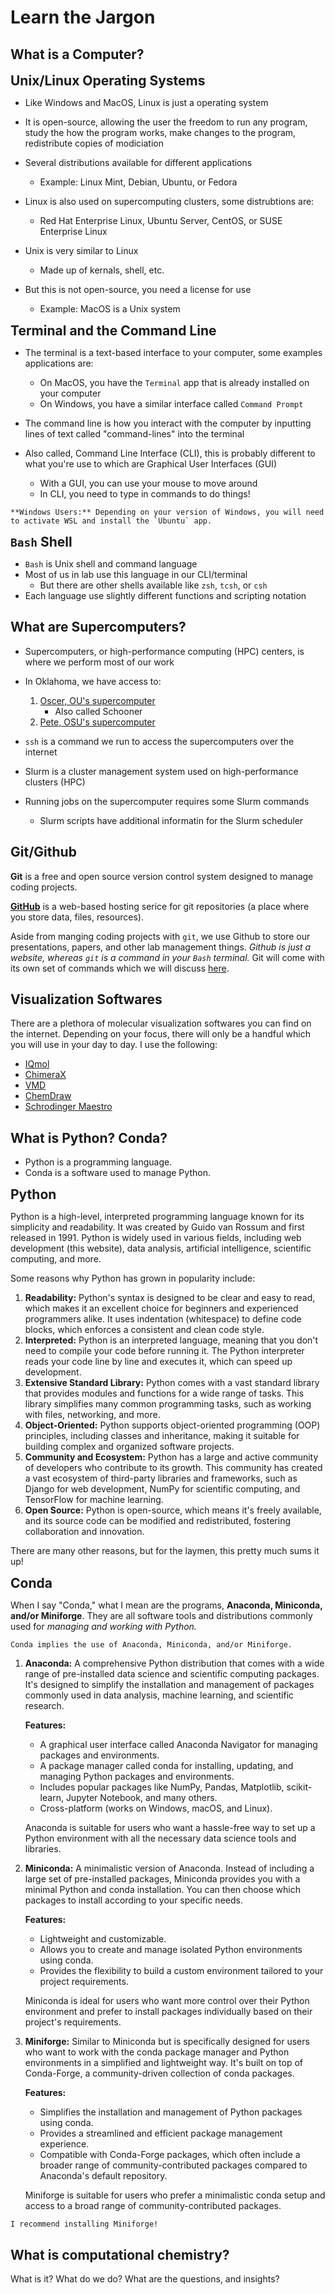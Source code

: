 # Learn the Jargon

## What is a Computer?

<!-- My early concept of coding was the typical *hacker-man* we see in movies. You know.. The guy sitting in a dark room with a million monitors, each screen with an absurd amount of code running.. and the green text.. This concept made me dislike the idea of sitting at a computer all day to crunch numbers..  

But then I learned about the field of **computational chemistry!** *You can do chemistry on a computer?? Whaaa???*

Prior to joining the Shao Lab, I had ZERO programming experience (I barely knew how to send emails, lol). -->


<span style="font-size:1.5em;">**Unix/Linux Operating Systems**</span> 

- Like Windows and MacOS, Linux is just a operating system
- It is open-source, allowing the user the freedom to run any program, study the how the program works, make changes to the program, redistribute copies of modiciation
- Several distributions available for different applications
    - Example: Linux Mint, Debian, Ubuntu, or Fedora
- Linux is also used on supercomputing clusters, some distrubtions are:
    - Red Hat Enterprise Linux, Ubuntu Server, CentOS, or SUSE Enterprise Linux

- Unix is very similar to Linux
    - Made up of kernals, shell, etc. 
- But this is not open-source, you need a license for use
    - Example: MacOS is a Unix system


<span style="font-size:1.5em;">**Terminal and the Command Line**</span>

- The terminal is a text-based interface to your computer, some examples applications are:
    - On MacOS, you have the `Terminal` app that is already installed on your computer
    - On Windows, you have a similar interface called `Command Prompt`

- The command line is how you interact with the computer by inputting lines of text called "command-lines" into the terminal
- Also called, Command Line Interface (CLI), this is probably different to what you're use to which are Graphical User Interfaces (GUI)
    - With a GUI, you can use your mouse to move around
    - In CLI, you need to type in commands to do things!

```{note} 
**Windows Users:** Depending on your version of Windows, you will need to activate WSL and install the `Ubuntu` app.
```


<span style="font-size:1.5em;">**`Bash` Shell**</span>

- `Bash` is Unix shell and command language
- Most of us in lab use this language in our CLI/terminal
    - But there are other shells available like `zsh`, `tcsh`, or `csh`
- Each language use slightly different functions and scripting notation


## What are Supercomputers?

- Supercomputers, or high-performance computing (HPC) centers, is where we perform most of our work
- In Oklahoma, we have access to:
    1. [Oscer, OU's supercomputer](https://www.ou.edu/oscer)
        - Also called Schooner
    2. [Pete, OSU's supercomputer](https://hpcc.okstate.edu/pete-supercomputer.html)

- `ssh` is a command we run to access the supercomputers over the internet

- Slurm is a cluster management system used on high-performance clusters (HPC) 
- Running jobs on the supercomputer requires some Slurm commands
    - Slurm scripts have additional informatin for the Slurm scheduler

## Git/Github

**Git** is a free and open source version control system designed to manage coding projects.

**[GitHub](https://www.github.com)** is a web-based hosting serice for git repositories (a place where you store data, files, resources). 

Aside from manging coding projects with `git`, we use Github to store our presentations, papers, and other lab management things. *Github is just a website, whereas `git` is a command in your `Bash` terminal.* Git will come with its own set of commands which we will discuss [here](https://van-richard.github.io/CodingNotes/notebooks/commandline/git.html).


## Visualization Softwares

There are a plethora of molecular visualization softwares you can find on the internet. Depending on your focus, there will only be a handful which you will use in your day to day. I use the following:

- [IQmol](http://iqmol.org)
- [ChimeraX](https://www.cgl.ucsf.edu/chimerax/) 
- [VMD]( https://www.ks.uiuc.edu/Research/vmd/)
- [ChemDraw](https://connect.revvitysignals.com/sitesubscription/Gallery.aspx)
- [Schrodinger Maestro](https://www.schrodinger.com/products/maestro)


## What is Python? Conda?

- Python is a programming language.
- Conda is a software used to manage Python.


<span style="font-size:1.5em;">**Python**</span>

Python is a high-level, interpreted programming language known for its simplicity and readability. It was created by Guido van Rossum and first released in 1991. Python is widely used in various fields, including web development (this website), data analysis, artificial intelligence, scientific computing, and more.

Some reasons why Python has grown in popularity include:

1. **Readability:** Python's syntax is designed to be clear and easy to read, which makes it an excellent choice for beginners and experienced programmers alike. It uses indentation (whitespace) to define code blocks, which enforces a consistent and clean code style.
2. **Interpreted:** Python is an interpreted language, meaning that you don't need to compile your code before running it. The Python interpreter reads your code line by line and executes it, which can speed up development.
3. **Extensive Standard Library:** Python comes with a vast standard library that provides modules and functions for a wide range of tasks. This library simplifies many common programming tasks, such as working with files, networking, and more.
4. **Object-Oriented:** Python supports object-oriented programming (OOP) principles, including classes and inheritance, making it suitable for building complex and organized software projects.
5. **Community and Ecosystem:** Python has a large and active community of developers who contribute to its growth. This community has created a vast ecosystem of third-party libraries and frameworks, such as Django for web development, NumPy for scientific computing, and TensorFlow for machine learning.
6. **Open Source:** Python is open-source, which means it's freely available, and its source code can be modified and redistributed, fostering collaboration and innovation.

There are many other reasons, but for the laymen, this pretty much sums it up!

<span style="font-size:1.5em;">**Conda**</span>

When I say "Conda," what I mean are the programs, **Anaconda, Miniconda, and/or Miniforge**. They are all software tools and distributions commonly used for *managing and working with Python.* 

```{note}
Conda implies the use of Anaconda, Miniconda, and/or Miniforge.
```

1. **Anaconda:** A comprehensive Python distribution that comes with a wide range of pre-installed data science and scientific computing packages. It's designed to simplify the installation and management of packages commonly used in data analysis, machine learning, and scientific research.

    **Features:**
    - A graphical user interface called Anaconda Navigator for managing packages and environments.
    - A package manager called conda for installing, updating, and managing Python packages and environments.
    - Includes popular packages like NumPy, Pandas, Matplotlib, scikit-learn, Jupyter Notebook, and many others.
    - Cross-platform (works on Windows, macOS, and Linux).
    
    Anaconda is suitable for users who want a hassle-free way to set up a Python environment with all the necessary data science tools and libraries.

2. **Miniconda:** A minimalistic version of Anaconda. Instead of including a large set of pre-installed packages, Miniconda provides you with a minimal Python and conda installation. You can then choose which packages to install according to your specific needs.

   **Features:**
    - Lightweight and customizable.
    - Allows you to create and manage isolated Python environments using conda.
    - Provides the flexibility to build a custom environment tailored to your project requirements.
    
    Miniconda is ideal for users who want more control over their Python environment and prefer to install packages individually based on their project's requirements.

4. **Miniforge:** Similar to Miniconda but is specifically designed for users who want to work with the conda package manager and Python environments in a simplified and lightweight way. It's built on top of Conda-Forge, a community-driven collection of conda packages.

   **Features:**
    - Simplifies the installation and management of Python packages using conda.
    - Provides a streamlined and efficient package management experience.
    - Compatible with Conda-Forge packages, which often include a broader range of community-contributed packages compared to Anaconda's default repository.

    Miniforge is suitable for users who prefer a minimalistic conda setup and access to a broad range of community-contributed packages.

```{note}
I recommend installing Miniforge!
```


## What is computational chemistry?

What is it? What do we do? What are the questions, and insights?

